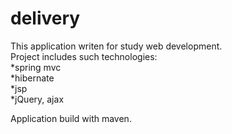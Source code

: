 # delivery
This application writen for study web development.
<br/>Project includes such technologies:
 <br/>*spring mvc
 <br/>*hibernate
 <br/>*jsp
 <br/>*jQuery, ajax
 
Application build with maven.
